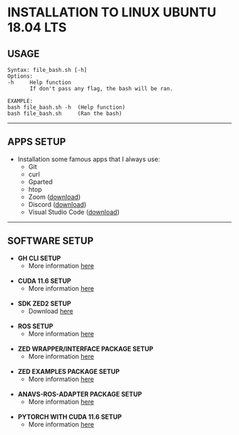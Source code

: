 # **INSTALLATION TO LINUX UBUNTU 18.04 LTS**

## **USAGE**
```
Syntax: file_bash.sh [-h]
Options:
-h     Help function
       If don't pass any flag, the bash will be ran.

EXAMPLE:
bash file_bash.sh -h  (Help function)
bash file_bash.sh     (Ran the bash)
```
-------------------------------------
## **APPS SETUP**
- Installation some famous apps that I always use:
    - Git
    - curl
    - Gparted
    - htop
    - Zoom               ([download](https://zoom.us/download))
    - Discord            ([download](https://discord.com/download))
    - Visual Studio Code ([download](https://code.visualstudio.com/download))
-------------------------------------
## **SOFTWARE SETUP**
- **GH CLI SETUP**
    - More information [here](https://github.com/cli/cli)
    <br>
- **CUDA 11.6 SETUP**
    - More information [here](https://developer.nvidia.com/cuda-11-5-0-download-archive)
    <br>
- **SDK ZED2 SETUP**
    - Download [here](https://www.stereolabs.com/developers/release/)
    <br>
- **ROS SETUP**
    - More information [here](https://wiki.ros.org/melodic/Installation)
    <br>
- **ZED WRAPPER/INTERFACE PACKAGE SETUP**
    - More information [here](https://github.com/stereolabs/zed-ros-wrapper)
    <br>
- **ZED EXAMPLES PACKAGE SETUP**
    - More information [here](https://github.com/stereolabs/zed-ros-examples)
    <br>
- **ANAVS-ROS-ADAPTER PACKAGE SETUP**
    - More information [here](https://github.com/stereolabs/zed-ros-examples)
    <br>
- **PYTORCH WITH CUDA 11.6 SETUP**
    - More information [here](https://pytorch.org/get-started/locally/)
    <br>